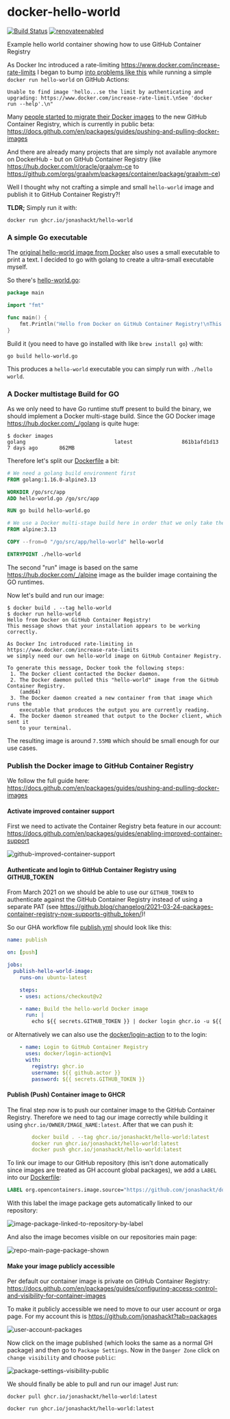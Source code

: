 # docker-hello-world
[![Build Status](https://github.com/jonashackt/docker-hello-world/workflows/publish/badge.svg)](https://github.com/jonashackt/docker-hello-world/actions)
[![renovateenabled](https://img.shields.io/badge/renovate-enabled-yellow)](https://renovatebot.com)

Example hello world container showing how to use GitHub Container Registry


As Docker Inc introduced a rate-limiting https://www.docker.com/increase-rate-limits I began to bump [into problems like this](https://github.com/jonashackt/molecule-ansible-docker-aws/runs/1968417806?check_suite_focus=true) while running a simple `docker run hello-world` on GitHub Actions:

```
Unable to find image 'hello...se the limit by authenticating and upgrading: https://www.docker.com/increase-rate-limit.\nSee 'docker run --help'.\n"
```

Many [people started to migrate their Docker images](https://medium.com/faun/migrating-my-docker-images-to-the-github-container-registry-9f304ccf0aaa) to the new GitHub Container Registry, which is currently in public beta: https://docs.github.com/en/packages/guides/pushing-and-pulling-docker-images

And there are already many projects that are simply not available anymore on DockerHub - but on GitHub Container Registry (like https://hub.docker.com/r/oracle/graalvm-ce to https://github.com/orgs/graalvm/packages/container/package/graalvm-ce)

Well I thought why not crafting a simple and small `hello-world` image and publish it to GitHub Container Registry?!

__TLDR;__ Simply run it with:

```shell
docker run ghcr.io/jonashackt/hello-world
```

### A simple Go executable

The [original hello-world image from Docker](https://github.com/docker-library/hello-world) also uses a small executable to print a text. I decided to go with golang to create a ultra-small executable myself. 

So there's [hello-world.go](hello-world.go):

```go
package main

import "fmt"

func main() {
	fmt.Println("Hello from Docker on GitHub Container Registry!\nThis message shows that your installation appears to be working correctly.\n\nAs Docker Inc introduced rate-limiting in https://www.docker.com/increase-rate-limits\nwe simply need our own hello-world image on GitHub Container Registry.\n\nTo generate this message, Docker took the following steps:\n 1. The Docker client contacted the Docker daemon.\n 2. The Docker daemon pulled this \"hello-world\" image from the GitHub Container Registry.\n    (amd64)\n 3. The Docker daemon created a new container from that image which runs the\n    executable that produces the output you are currently reading.\n 4. The Docker daemon streamed that output to the Docker client, which sent it\n    to your terminal.\n\n")
}
```

Build it (you need to have go installed with like `brew install go`) with:

```shell
go build hello-world.go
```

This produces a `hello-world` executable you can simply run with `./hello world`.


### A Docker multistage Build for GO

As we only need to have Go runtime stuff present to build the binary, we should implement a Docker multi-stage build. Since the GO Docker image https://hub.docker.com/_/golang is quite huge:
```shell
$ docker images
golang                             latest                861b1afd1d13   7 days ago       862MB
```

Therefore let's split our [Dockerfile](Dockerfile) a bit:

```dockerfile
# We need a golang build environment first
FROM golang:1.16.0-alpine3.13

WORKDIR /go/src/app
ADD hello-world.go /go/src/app

RUN go build hello-world.go

# We use a Docker multi-stage build here in order that we only take the compiled go executable
FROM alpine:3.13

COPY --from=0 "/go/src/app/hello-world" hello-world

ENTRYPOINT ./hello-world
```

The second "run" image is based on the same https://hub.docker.com/_/alpine image as the builder image containing the GO runtimes.

Now let's build and run our image:

```shell
$ docker build . --tag hello-world
$ docker run hello-world
Hello from Docker on GitHub Container Registry!
This message shows that your installation appears to be working correctly.

As Docker Inc introduced rate-limiting in https://www.docker.com/increase-rate-limits
we simply need our own hello-world image on GitHub Container Registry.

To generate this message, Docker took the following steps:
 1. The Docker client contacted the Docker daemon.
 2. The Docker daemon pulled this "hello-world" image from the GitHub Container Registry.
    (amd64)
 3. The Docker daemon created a new container from that image which runs the
    executable that produces the output you are currently reading.
 4. The Docker daemon streamed that output to the Docker client, which sent it
    to your terminal.
```

The resulting image is around `7.55MB` which should be small enough for our use cases.


### Publish the Docker image to GitHub Container Registry

We follow the full guide here: https://docs.github.com/en/packages/guides/pushing-and-pulling-docker-images

#### Activate improved container support

First we need to activate the Container Registry beta feature in our account: https://docs.github.com/en/packages/guides/enabling-improved-container-support

![github-improved-container-support](screenshots/github-improved-container-support.png)


#### Authenticate and login to GitHub Container Registry using GITHUB_TOKEN

From March 2021 on we should be able to use our `GITHUB_TOKEN` to authenticate against the GitHub Container Registry instead of using a separate PAT (see https://github.blog/changelog/2021-03-24-packages-container-registry-now-supports-github_token/)!

So our GHA workflow file [publish.yml](.github/workflows/publish.yml) should look like this:

```yaml
name: publish

on: [push]

jobs:
  publish-hello-world-image:
    runs-on: ubuntu-latest

    steps:
    - uses: actions/checkout@v2

    - name: Build the hello-world Docker image
      run: |
        echo ${{ secrets.GITHUB_TOKEN }} | docker login ghcr.io -u ${{ github.actor }} --password-stdin

```

or Alternatively we can also use the [docker/login-action](https://github.com/docker/login-action) to to the login:

```yaml
    - name: Login to GitHub Container Registry
      uses: docker/login-action@v1
      with:
        registry: ghcr.io
        username: ${{ github.actor }}
        password: ${{ secrets.GITHUB_TOKEN }}
```


#### Publish (Push) Container image to GHCR

The final step now is to push our container image to the GitHub Container Registry. Therefore we need to tag our image correctly while building it using `ghcr.io/OWNER/IMAGE_NAME:latest`. After that we can push it:

```yaml
        docker build . --tag ghcr.io/jonashackt/hello-world:latest
        docker run ghcr.io/jonashackt/hello-world:latest
        docker push ghcr.io/jonashackt/hello-world:latest
```

To link our image to our GitHub repository (this isn't done automatically since images are treated as GH account global packages), we add a `LABEL` into our [Dockerfile](Dockerfile):

```dockerfile
LABEL org.opencontainers.image.source="https://github.com/jonashackt/docker-hello-world"
```

With this label the image package gets automatically linked to our repository:

![image-package-linked-to-repository-by-label](screenshots/image-package-linked-to-repository-by-label.png)

And also the image becomes visible on our repositories main page:

![repo-main-page-package-shown](screenshots/repo-main-page-package-shown.png)


#### Make your image publicly accessible

Per default our container image is private on GitHub Container Registry: https://docs.github.com/en/packages/guides/configuring-access-control-and-visibility-for-container-images

To make it publicly accessible we need to move to our user account or orga page. For my account this is https://github.com/jonashackt?tab=packages

![user-account-packages](screenshots/user-account-packages.png)

Now click on the image published (which looks the same as a normal GH package) and then go to `Package Settings`. Now in the `Danger Zone` click on `change visibility` and choose `public`:

![package-settings-visibility-public](screenshots/package-settings-visibility-public.png)

We should finally be able to pull and run our image! Just run:

```shell
docker pull ghcr.io/jonashackt/hello-world:latest

docker run ghcr.io/jonashackt/hello-world:latest
```
